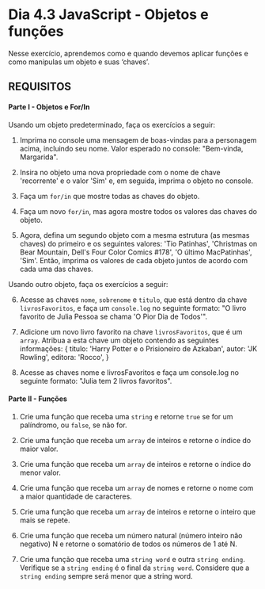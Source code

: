 # Dia 4.3 JavaScript - Objetos e funções

Nesse exercício, aprendemos como e quando devemos aplicar funções e como manipulas um objeto e suas ‘chaves’.

## REQUISITOS

#### Parte I - Objetos e For/In

Usando um objeto predeterminado, faça os exercícios a seguir:

1. Imprima no console uma mensagem de boas-vindas para a personagem acima, incluindo seu nome. Valor esperado no console: "Bem-vinda, Margarida".

2. Insira no objeto uma nova propriedade com o nome de chave 'recorrente' e o valor 'Sim' e, em seguida, imprima o objeto no console.

3. Faça um `for/in` que mostre todas as chaves do objeto. 

4. Faça um novo `for/in`, mas agora mostre todos os valores das chaves do objeto.

5. Agora, defina um segundo objeto com a mesma estrutura (as mesmas chaves) do primeiro e os seguintes valores: 'Tio Patinhas', 'Christmas on Bear Mountain, Dell's Four Color Comics #178', 'O último MacPatinhas', 'Sim'. Então, imprima os valores de cada objeto juntos de acordo com cada uma das chaves.

Usando outro objeto, faça os exercícios a seguir:

6. Acesse as chaves `nome`, `sobrenome` e `titulo`, que está dentro da chave `livrosFavoritos`, e faça um `console.log` no seguinte formato: "O livro favorito de Julia Pessoa se chama 'O Pior Dia de Todos'".

7. Adicione um novo livro favorito na chave `livrosFavoritos`, que é um `array`. Atribua a esta chave um objeto contendo as seguintes informações:
    {
        titulo: 'Harry Potter e o Prisioneiro de Azkaban',
        autor: 'JK Rowling',
        editora: 'Rocco',
    }

8. Acesse as chaves nome e livrosFavoritos e faça um console.log no seguinte formato: "Julia tem 2 livros favoritos".

#### Parte II - Funções

1. Crie uma função que receba uma `string` e retorne `true` se for um palíndromo, ou `false`, se não for.

2. Crie uma função que receba um `array` de inteiros e retorne o índice do maior valor.

3. Crie uma função que receba um `array` de inteiros e retorne o índice do menor valor.

4. Crie uma função que receba um `array` de nomes e retorne o nome com a maior quantidade de caracteres.

5. Crie uma função que receba um `array` de inteiros e retorne o inteiro que mais se repete.

6. Crie uma função que receba um número natural (número inteiro não negativo) N e retorne o somatório de todos os números de 1 até N.

7. Crie uma função que receba uma `string word` e outra `string ending`. Verifique se a `string ending` é o final da `string word`. Considere que a `string ending` sempre será menor que a string word.